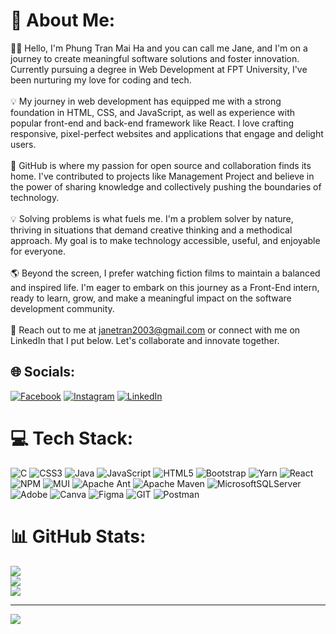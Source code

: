 # 💫 About Me:
👨‍💻 Hello, I'm Phung Tran Mai Ha and you can call me Jane, and I'm on a journey to create meaningful software solutions and foster innovation. Currently pursuing a degree in Web Development at FPT University, I've been nurturing my love for coding and tech.<br><br>💡 My journey in web development has equipped me with a strong foundation in HTML, CSS, and JavaScript, as well as experience with popular front-end and back-end framework like React. I love crafting responsive, pixel-perfect websites and applications that engage and delight users.<br><br>🚀 GitHub is where my passion for open source and collaboration finds its home. I've contributed to projects like Management Project and believe in the power of sharing knowledge and collectively pushing the boundaries of technology.<br><br>💡 Solving problems is what fuels me. I'm a problem solver by nature, thriving in situations that demand creative thinking and a methodical approach. My goal is to make technology accessible, useful, and enjoyable for everyone.<br><br>🌎 Beyond the screen, I prefer watching fiction films to maintain a balanced and inspired life. I'm eager to embark on this journey as a Front-End intern, ready to learn, grow, and make a meaningful impact on the software development community.<br><br>📧 Reach out to me at janetran2003@gmail.com or connect with me on LinkedIn that I put below. Let's collaborate and innovate together.<br>


## 🌐 Socials:
[![Facebook](https://img.shields.io/badge/Facebook-%231877F2.svg?logo=Facebook&logoColor=white)](https://facebook.com/jane.tran.141003) [![Instagram](https://img.shields.io/badge/Instagram-%23E4405F.svg?logo=Instagram&logoColor=white)](https://instagram.com/jane_ptmh) [![LinkedIn](https://img.shields.io/badge/LinkedIn-%230077B5.svg?logo=linkedin&logoColor=white)](https://linkedin.com/in/janetran141003) 

# 💻 Tech Stack:
![C](https://img.shields.io/badge/c-%2300599C.svg?style=flat&logo=c&logoColor=white) ![CSS3](https://img.shields.io/badge/css3-%231572B6.svg?style=flat&logo=css3&logoColor=white) ![Java](https://img.shields.io/badge/java-%23ED8B00.svg?style=flat&logo=openjdk&logoColor=white) ![JavaScript](https://img.shields.io/badge/javascript-%23323330.svg?style=flat&logo=javascript&logoColor=%23F7DF1E) ![HTML5](https://img.shields.io/badge/html5-%23E34F26.svg?style=flat&logo=html5&logoColor=white) ![Bootstrap](https://img.shields.io/badge/bootstrap-%238511FA.svg?style=flat&logo=bootstrap&logoColor=white) ![Yarn](https://img.shields.io/badge/yarn-%232C8EBB.svg?style=flat&logo=yarn&logoColor=white) ![React](https://img.shields.io/badge/react-%2320232a.svg?style=flat&logo=react&logoColor=%2361DAFB) ![NPM](https://img.shields.io/badge/NPM-%23CB3837.svg?style=flat&logo=npm&logoColor=white) ![MUI](https://img.shields.io/badge/MUI-%230081CB.svg?style=flat&logo=mui&logoColor=white) ![Apache Ant](https://img.shields.io/badge/Apache%20Ant-A81C7D?style=flat&logo=Apache%20Ant&logoColor=white) ![Apache Maven](https://img.shields.io/badge/Apache%20Maven-C71A36?style=flat&logo=Apache%20Maven&logoColor=white) ![MicrosoftSQLServer](https://img.shields.io/badge/Microsoft%20SQL%20Server-CC2927?style=flat&logo=microsoft%20sql%20server&logoColor=white) ![Adobe](https://img.shields.io/badge/adobe-%23FF0000.svg?style=flat&logo=adobe&logoColor=white) ![Canva](https://img.shields.io/badge/Canva-%2300C4CC.svg?style=flat&logo=Canva&logoColor=white) ![Figma](https://img.shields.io/badge/figma-%23F24E1E.svg?style=flat&logo=figma&logoColor=white) ![GIT](https://img.shields.io/badge/Git-fc6d26?style=flat&logo=git&logoColor=white) ![Postman](https://img.shields.io/badge/Postman-FF6C37?style=flat&logo=postman&logoColor=white)
# 📊 GitHub Stats:
![](https://github-readme-stats.vercel.app/api?username=J1410T&theme=dark&hide_border=false&include_all_commits=false&count_private=false)<br/>
![](https://github-readme-streak-stats.herokuapp.com/?user=J1410T&theme=dark&hide_border=false)<br/>
![](https://github-readme-stats.vercel.app/api/top-langs/?username=J1410T&theme=dark&hide_border=false&include_all_commits=false&count_private=false&layout=compact)

---
[![](https://visitcount.itsvg.in/api?id=J1410T&icon=0&color=0)](https://visitcount.itsvg.in)

<!-- Proudly created with GPRM ( https://gprm.itsvg.in ) -->
